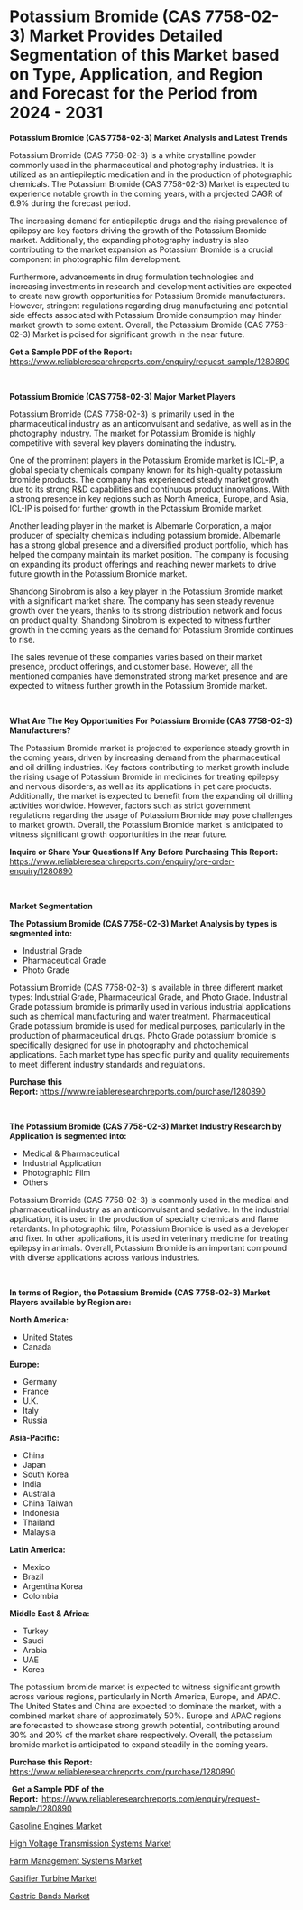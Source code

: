 <p><h1>Potassium Bromide (CAS 7758-02-3) Market Provides Detailed Segmentation of this Market based on Type, Application, and Region and Forecast for the Period from 2024 - 2031</h1></p><p><strong>Potassium Bromide (CAS 7758-02-3) Market Analysis and Latest Trends</strong></p>
<p><p>Potassium Bromide (CAS 7758-02-3) is a white crystalline powder commonly used in the pharmaceutical and photography industries. It is utilized as an antiepileptic medication and in the production of photographic chemicals. The Potassium Bromide (CAS 7758-02-3) Market is expected to experience notable growth in the coming years, with a projected CAGR of 6.9% during the forecast period.</p><p>The increasing demand for antiepileptic drugs and the rising prevalence of epilepsy are key factors driving the growth of the Potassium Bromide market. Additionally, the expanding photography industry is also contributing to the market expansion as Potassium Bromide is a crucial component in photographic film development.</p><p>Furthermore, advancements in drug formulation technologies and increasing investments in research and development activities are expected to create new growth opportunities for Potassium Bromide manufacturers. However, stringent regulations regarding drug manufacturing and potential side effects associated with Potassium Bromide consumption may hinder market growth to some extent. Overall, the Potassium Bromide (CAS 7758-02-3) Market is poised for significant growth in the near future.</p></p>
<p><strong>Get a Sample PDF of the Report:&nbsp;</strong> <a href="https://www.reliableresearchreports.com/enquiry/request-sample/1280890">https://www.reliableresearchreports.com/enquiry/request-sample/1280890</a></p>
<p>&nbsp;</p>
<p><strong>Potassium Bromide (CAS 7758-02-3) Major Market Players</strong></p>
<p><p>Potassium Bromide (CAS 7758-02-3) is primarily used in the pharmaceutical industry as an anticonvulsant and sedative, as well as in the photography industry. The market for Potassium Bromide is highly competitive with several key players dominating the industry.</p><p>One of the prominent players in the Potassium Bromide market is ICL-IP, a global specialty chemicals company known for its high-quality potassium bromide products. The company has experienced steady market growth due to its strong R&D capabilities and continuous product innovations. With a strong presence in key regions such as North America, Europe, and Asia, ICL-IP is poised for further growth in the Potassium Bromide market.</p><p>Another leading player in the market is Albemarle Corporation, a major producer of specialty chemicals including potassium bromide. Albemarle has a strong global presence and a diversified product portfolio, which has helped the company maintain its market position. The company is focusing on expanding its product offerings and reaching newer markets to drive future growth in the Potassium Bromide market.</p><p>Shandong Sinobrom is also a key player in the Potassium Bromide market with a significant market share. The company has seen steady revenue growth over the years, thanks to its strong distribution network and focus on product quality. Shandong Sinobrom is expected to witness further growth in the coming years as the demand for Potassium Bromide continues to rise.</p><p>The sales revenue of these companies varies based on their market presence, product offerings, and customer base. However, all the mentioned companies have demonstrated strong market presence and are expected to witness further growth in the Potassium Bromide market.</p></p>
<p>&nbsp;</p>
<p><strong>What Are The Key Opportunities For Potassium Bromide (CAS 7758-02-3) Manufacturers?</strong></p>
<p><p>The Potassium Bromide market is projected to experience steady growth in the coming years, driven by increasing demand from the pharmaceutical and oil drilling industries. Key factors contributing to market growth include the rising usage of Potassium Bromide in medicines for treating epilepsy and nervous disorders, as well as its applications in pet care products. Additionally, the market is expected to benefit from the expanding oil drilling activities worldwide. However, factors such as strict government regulations regarding the usage of Potassium Bromide may pose challenges to market growth. Overall, the Potassium Bromide market is anticipated to witness significant growth opportunities in the near future.</p></p>
<p><strong>Inquire or Share Your Questions If Any Before Purchasing This Report:</strong> <a href="https://www.reliableresearchreports.com/enquiry/pre-order-enquiry/1280890">https://www.reliableresearchreports.com/enquiry/pre-order-enquiry/1280890</a></p>
<p>&nbsp;</p>
<p><strong>Market Segmentation</strong></p>
<p><strong>The Potassium Bromide (CAS 7758-02-3) Market Analysis by types is segmented into:</strong></p>
<p><ul><li>Industrial Grade</li><li>Pharmaceutical Grade</li><li>Photo Grade</li></ul></p>
<p><p>Potassium Bromide (CAS 7758-02-3) is available in three different market types: Industrial Grade, Pharmaceutical Grade, and Photo Grade. Industrial Grade potassium bromide is primarily used in various industrial applications such as chemical manufacturing and water treatment. Pharmaceutical Grade potassium bromide is used for medical purposes, particularly in the production of pharmaceutical drugs. Photo Grade potassium bromide is specifically designed for use in photography and photochemical applications. Each market type has specific purity and quality requirements to meet different industry standards and regulations.</p></p>
<p><strong>Purchase this Report:&nbsp;</strong><a href="https://www.reliableresearchreports.com/purchase/1280890">https://www.reliableresearchreports.com/purchase/1280890</a></p>
<p>&nbsp;</p>
<p><strong>The Potassium Bromide (CAS 7758-02-3) Market Industry Research by Application is segmented into:</strong></p>
<p><ul><li>Medical & Pharmaceutical</li><li>Industrial Application</li><li>Photographic Film</li><li>Others</li></ul></p>
<p><p>Potassium Bromide (CAS 7758-02-3) is commonly used in the medical and pharmaceutical industry as an anticonvulsant and sedative. In the industrial application, it is used in the production of specialty chemicals and flame retardants. In photographic film, Potassium Bromide is used as a developer and fixer. In other applications, it is used in veterinary medicine for treating epilepsy in animals. Overall, Potassium Bromide is an important compound with diverse applications across various industries.</p></p>
<p>&nbsp;</p>
<p><strong>In terms of Region, the Potassium Bromide (CAS 7758-02-3) Market Players available by Region are:</strong></p>
<p>
    <p> <strong> North America: </strong>
        <ul>
            <li>United States</li>
            <li>Canada</li>
        </ul>
        </p> 
    <p> <strong> Europe: </strong>
        <ul>
            <li>Germany</li>
            <li>France</li>
            <li>U.K.</li>
            <li>Italy</li>
            <li>Russia</li>
        </ul>
        </p> 
    <p> <strong> Asia-Pacific: </strong>
        <ul>
            <li>China</li>
            <li>Japan</li>
            <li>South Korea</li>
            <li>India</li>
            <li>Australia</li>
            <li>China Taiwan</li>
            <li>Indonesia</li>
            <li>Thailand</li>
            <li>Malaysia</li>
        </ul>
        </p> 
    <p> <strong> Latin America: </strong>
        <ul>
            <li>Mexico</li>
            <li>Brazil</li>
            <li>Argentina Korea</li>
            <li>Colombia</li>
        </ul>
        </p> 
    <p> <strong> Middle East & Africa: </strong>
        <ul>
            <li>Turkey</li>
            <li>Saudi</li>
            <li>Arabia</li>
            <li>UAE</li>
            <li>Korea</li>
        </ul>
    </p>
    </p>
<p><p>The potassium bromide market is expected to witness significant growth across various regions, particularly in North America, Europe, and APAC. The United States and China are expected to dominate the market, with a combined market share of approximately 50%. Europe and APAC regions are forecasted to showcase strong growth potential, contributing around 30% and 20% of the market share respectively. Overall, the potassium bromide market is anticipated to expand steadily in the coming years.</p></p>
<p><strong>Purchase this Report: </strong><a href="https://www.reliableresearchreports.com/purchase/1280890">https://www.reliableresearchreports.com/purchase/1280890</a></p>
<p>&nbsp;<strong>Get a Sample PDF of the Report:&nbsp;&nbsp;</strong><a href="https://www.reliableresearchreports.com/enquiry/request-sample/1280890">https://www.reliableresearchreports.com/enquiry/request-sample/1280890</a></p>
<p><strong></strong></p>
<p><p><a href="https://medium.com/@nicholasstewart02/gasoline-engines-market-size-market-outlook-and-market-forecast-2024-to-2031-a6c244b9c0c6">Gasoline Engines Market</a></p><p><a href="https://medium.com/@williammann19/high-voltage-transmission-systems-market-the-key-to-successful-business-strategy-forecast-till-243df4e03236">High Voltage Transmission Systems Market</a></p><p><a href="https://medium.com/@dritasmani2022/farm-management-systems-market-insights-into-market-cagr-market-trends-and-growth-strategies-7336cc9b6324">Farm Management Systems Market</a></p><p><a href="https://medium.com/@nicholasstewart02/gasifier-turbine-nbsp-market-focuses-on-market-share-size-and-projected-forecast-till-2031-99780a312f0a">Gasifier Turbine Market</a></p><p><a href="https://medium.com/@nicholasstewart02/gastric-bands-market-trends-forecast-and-competitive-analysis-to-2031-2cfdadab17f0">Gastric Bands Market</a></p></p>